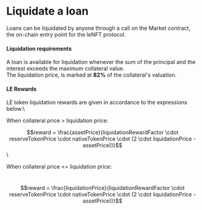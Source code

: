 # Liquidate a loan

Loans can be liquidated by anyone through a call on the Market contract, the on-chain entry point for the leNFT protocol.

#### Liquidation requirements

A loan is available for liquidation whenever the sum of the principal and the interest exceeds the maximum collateral value.\
The liquidation price, is marked at **82%** of the collateral's valuation.

#### LE Rewards

LE token liquidation rewards are given in accordance to the expressions below:\


When collateral price > liquidation price:

$$reward = \frac{assetPrice}{liquidationRewardFactor \cdot reserveTokenPrice \cdot nativeTokenPrice \cdot (2 \cdot liquidationPrice  - assetPrice))}$$\


When collateral price <= liquidation price:

​$$reward = \frac{liquidationPrice}{liquidationRewardFactor \cdot reserveTokenPrice \cdot nativeTokenPrice \cdot (2 \cdot liquidationPrice  - assetPrice))}$$​

​
